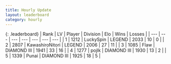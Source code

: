 ```yaml
---
title: Hourly Update
layout: leaderboard
category: hourly
---
```


{: .leaderboard}
| Rank | LV | Player | Division | Elo | Wins | Losses |
| --- | --- | --- | --- | --- | --- | --- |
| <span data-change="0">1</span> | 1212 | <span title="ID: 498412">LuckySpin</span> | LEGEND | <span data-change="0">2033</span> | <span data-change="0">10</span> | <span data-change="0">0</span> |
| <span data-change="0">2</span> | 2807 | <span title="ID: 164871">KawashiroNitori</span> | LEGEND | <span data-change="-8">2006</span> | <span data-change="1">27</span> | <span data-change="1">11</span> |
| <span data-change="0">3</span> | 1085 | <span title="ID: 229845">Flaw</span> | DIAMOND III | <span data-change="0">1941</span> | <span data-change="0">33</span> | <span data-change="0">16</span> |
| <span data-change="1">4</span> | 1277 | <span title="ID: 4783">pojlk</span> | DIAMOND III | <span data-change="12">1930</span> | <span data-change="1">13</span> | <span data-change="0">2</span> |
| <span data-change="-1">5</span> | 1339 | <span title="ID: 361226">Punai</span> | DIAMOND III | <span data-change="0">1925</span> | <span data-change="0">18</span> | <span data-change="0">5</span> |